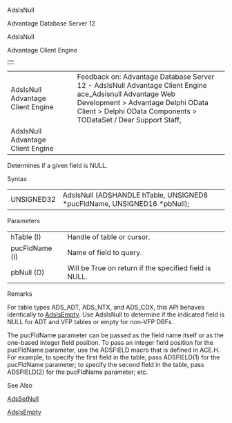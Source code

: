 AdsIsNull




Advantage Database Server 12  

AdsIsNull

Advantage Client Engine

|  |
| --- |
|  |

|  |  |  |  |  |
| --- | --- | --- | --- | --- |
| AdsIsNull  Advantage Client Engine |  |  | Feedback on: Advantage Database Server 12 - AdsIsNull Advantage Client Engine ace\_Adsisnull Advantage Web Development > Advantage Delphi OData Client > Delphi OData Components > TODataSet / Dear Support Staff, |  |
| AdsIsNull  Advantage Client Engine |  |  |  |  |

Determines if a given field is NULL.

Syntax

|  |  |
| --- | --- |
| UNSIGNED32 | AdsIsNull (ADSHANDLE hTable,  UNSIGNED8 \*pucFldName,  UNSIGNED16 \*pbNull); |

Parameters

|  |  |
| --- | --- |
| hTable (I) | Handle of table or cursor. |
| pucFldName (I) | Name of field to query. |
| pbNull (O) | Will be True on return if the specified field is NULL. |

Remarks

For table types ADS\_ADT, ADS\_NTX, and ADS\_CDX, this API behaves identically to [AdsIsEmpty](ace_adsisempty.htm). Use AdsIsNull to determine if the indicated field is NULL for ADT and VFP tables or empty for non-VFP DBFs.

The pucFldName parameter can be passed as the field name itself or as the one-based integer field position. To pass an integer field position for the pucFldName parameter, use the ADSFIELD macro that is defined in ACE.H. For example, to specify the first field in the table, pass ADSFIELD(1) for the pucFldName parameter; to specify the second field in the table, pass ADSFIELD(2) for the pucFldName parameter; etc.

See Also

[AdsSetNull](ace_adssetnull.htm)

[AdsIsEmpty](ace_adsisempty.htm)